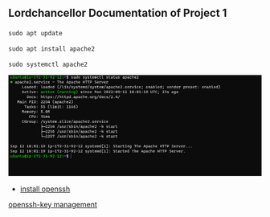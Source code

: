 ## Lordchancellor Documentation of Project 1

`sudo apt update`

`sudo apt install apache2`

`sudo systemctl apache2`

![apache status](./Images/apache%20status.PNG)

- [install openssh](https://docs.microsoft.com/en-us/windows-server/administration/openssh/openssh_install_firstuse?tabs=gui)

[openssh-key management](https://docs.microsoft.com/en-us/windows-server/administration/openssh/openssh_keymanagement#user-key-generation)